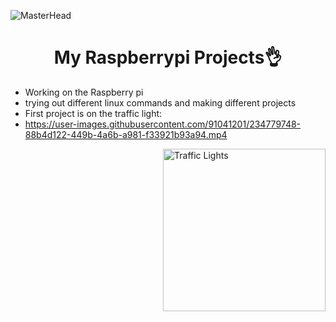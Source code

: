 ![MasterHead](https://media1.giphy.com/media/IcZhFmufozDCij3p22/giphy.gif?cid=ecf05e4777dxk4lkfx73618b8qnkqi5zkqj9afj0nbyef730&ep=v1_gifs_related&rid=giphy.gif&ct=g)
<h1 align="center">My Raspberrypi Projects👌</h1>

- Working on the Raspberry pi
- trying out different linux commands and making different projects
- First project is on the traffic light:
- https://user-images.githubusercontent.com/91041201/234779748-88b4d122-449b-4a6b-a981-f33921b93a94.mp4
<p><img align="right" alt="Traffic Lights" width="260" src="https://i.pinimg.com/originals/f6/d7/b4/f6d7b44774be53bfda7a230b876d127b.gif"></p>




